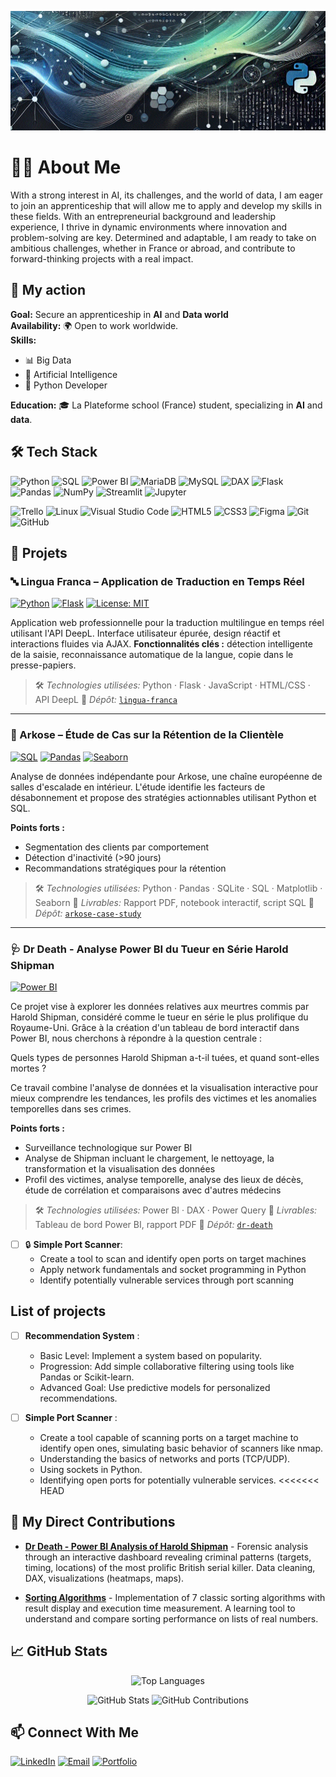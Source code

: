 <p align="center">
  <img src="./banner_github_profile4.gif" alt="Banner Image">
</p>

# 👨‍💻 About Me

With a strong interest in AI, its challenges, and the world of data, I am eager to join an apprenticeship that will allow me to apply and develop my skills in these fields. With an entrepreneurial background and leadership experience, I thrive in dynamic environments where innovation and problem-solving are key. Determined and adaptable, I am ready to take on ambitious challenges, whether in France or abroad, and contribute to forward-thinking projects with a real impact.

## 🎯 My action

**Goal:** Secure an apprenticeship in **AI** and **Data world**  
**Availability:** 🌍 Open to work worldwide.  
**Skills:**
- 📊 Big Data
- 🧠 Artificial Intelligence
- 🐍 Python Developer

**Education:** 🎓 La Plateforme school (France) student, specializing in **AI** and **data**.

## 🛠️ Tech Stack

![Python](https://img.shields.io/badge/Python-3776AB?logo=python&logoColor=fff&style=flat)
![SQL](https://img.shields.io/badge/SQL-CC2927?logo=sql&logoColor=fff&style=flat)
![Power BI](https://img.shields.io/badge/Power%20BI-F2C811?logo=powerbi&logoColor=000&style=flat)
![MariaDB](https://img.shields.io/badge/MariaDB-003545?logo=mariadb&logoColor=white&style=flat)
![MySQL](https://img.shields.io/badge/MySQL-4479A1?logo=mysql&logoColor=white&style=flat)
![DAX](https://img.shields.io/badge/DAX-F2C811?logo=powerbi&logoColor=black&style=flat)
![Flask](https://img.shields.io/badge/Flask-000000?logo=flask&logoColor=white&style=flat)
![Pandas](https://img.shields.io/badge/Pandas-150458?logo=pandas&logoColor=white&style=flat)
![NumPy](https://img.shields.io/badge/NumPy-013243?logo=numpy&logoColor=white&style=flat)
![Streamlit](https://img.shields.io/badge/Streamlit-FF4B4B?logo=streamlit&logoColor=white&style=flat)
![Jupyter](https://img.shields.io/badge/Jupyter-F37626?logo=jupyter&logoColor=white&style=flat)

![Trello](https://img.shields.io/badge/Trello-0079BF?logo=trello&logoColor=white&style=flat)
![Linux](https://img.shields.io/badge/Linux-FCC624?logo=linux&logoColor=black&style=flat)
![Visual Studio Code](https://img.shields.io/badge/VS%20Code-007ACC?logo=visual-studio-code&logoColor=white&style=flat)
![HTML5](https://img.shields.io/badge/HTML5-E34F26?logo=html5&logoColor=white&style=flat)
![CSS3](https://img.shields.io/badge/CSS3-1572B6?logo=css3&logoColor=white&style=flat)
![Figma](https://img.shields.io/badge/Figma-FF7262?logo=figma&logoColor=white&style=flat)
![Git](https://img.shields.io/badge/Git-F05032?logo=git&logoColor=white&style=flat)
![GitHub](https://img.shields.io/badge/GitHub-181717?logo=github&logoColor=white&style=flat)

## 🚀 Projets

### 🔤 Lingua Franca – Application de Traduction en Temps Réel
[![Python](https://img.shields.io/badge/Python-3.8%2B-blue)](https://www.python.org/)
[![Flask](https://img.shields.io/badge/Flask-2.0%2B-green)](https://flask.palletsprojects.com/)
[![License: MIT](https://img.shields.io/badge/License-MIT-yellow)](LICENSE)

Application web professionnelle pour la traduction multilingue en temps réel utilisant l'API DeepL. Interface utilisateur épurée, design réactif et interactions fluides via AJAX.
**Fonctionnalités clés :** détection intelligente de la saisie, reconnaissance automatique de la langue, copie dans le presse-papiers.

> 🛠 *Technologies utilisées:* Python · Flask · JavaScript · HTML/CSS · API DeepL
> 📁 *Dépôt:* [`lingua-franca`](https://github.com/Paul-Emmanuel-Buffe/lingua-franca)

---

### 🧗 Arkose – Étude de Cas sur la Rétention de la Clientèle
[![SQL](https://img.shields.io/badge/SQL-SQLite-informational)](https://sqlite.org/)
[![Pandas](https://img.shields.io/badge/Pandas-Analysis-success)](https://pandas.pydata.org/)
[![Seaborn](https://img.shields.io/badge/Seaborn-Visualization-blueviolet)](https://seaborn.pydata.org/)

Analyse de données indépendante pour Arkose, une chaîne européenne de salles d'escalade en intérieur. L'étude identifie les facteurs de désabonnement et propose des stratégies actionnables utilisant Python et SQL.

**Points forts :**
- Segmentation des clients par comportement
- Détection d'inactivité (>90 jours)
- Recommandations stratégiques pour la rétention

> 🛠 *Technologies utilisées:* Python · Pandas · SQLite · SQL · Matplotlib · Seaborn
> 📄 *Livrables:* Rapport PDF, notebook interactif, script SQL
> 📁 *Dépôt:* [`arkose-case-study`](#)

---

### 🩺 Dr Death - Analyse Power BI du Tueur en Série Harold Shipman
[![Power BI](https://img.shields.io/badge/Power_BI-Analysis-yellow)](https://powerbi.microsoft.com/)

Ce projet vise à explorer les données relatives aux meurtres commis par Harold Shipman, considéré comme le tueur en série le plus prolifique du Royaume-Uni. Grâce à la création d'un tableau de bord interactif dans Power BI, nous cherchons à répondre à la question centrale :

Quels types de personnes Harold Shipman a-t-il tuées, et quand sont-elles mortes ?

Ce travail combine l'analyse de données et la visualisation interactive pour mieux comprendre les tendances, les profils des victimes et les anomalies temporelles dans ses crimes.

**Points forts :**
- Surveillance technologique sur Power BI
- Analyse de Shipman incluant le chargement, le nettoyage, la transformation et la visualisation des données
- Profil des victimes, analyse temporelle, analyse des lieux de décès, étude de corrélation et comparaisons avec d'autres médecins

> 🛠 *Technologies utilisées:* Power BI · DAX · Power Query
> 📄 *Livrables:* Tableau de bord Power BI, rapport PDF
> 📁 *Dépôt:* [`dr-death`](https://github.com/Paul-Emmanuel-Buffe/dr-death)

- [ ] 🔒 **Simple Port Scanner**:
  - Create a tool to scan and identify open ports on target machines
  - Apply network fundamentals and socket programming in Python
  - Identify potentially vulnerable services through port scanning

## List of projects
- [ ] **Recommendation System** :
    
    - Basic Level: Implement a system based on popularity.
    - Progression: Add simple collaborative filtering using tools like Pandas or Scikit-learn.
    - Advanced Goal: Use predictive models for personalized recommendations.

- [ ] **Simple Port Scanner** : 
      
    - Create a tool capable of scanning ports on a target machine to identify open ones, 
      simulating basic behavior of scanners like nmap.
    - Understanding the basics of networks and ports (TCP/UDP).
    - Using sockets in Python.
    - Identifying open ports for potentially vulnerable services.
<<<<<<< HEAD
     

## 🚀 My Direct Contributions

- **[Dr Death - Power BI Analysis of Harold Shipman](https://github.com/khady-ndiaye/Dr_death)** - Forensic analysis through an interactive dashboard revealing criminal patterns (targets, timing, locations) of the most prolific British serial killer. Data cleaning, DAX, visualizations (heatmaps, maps). 

- **[Sorting Algorithms](https://github.com/ouda-sadek/sorting-algorithms)** - Implementation of 7 classic sorting algorithms with result display and execution time measurement. A learning tool to understand and compare sorting performance on lists of real numbers.


## 📈 GitHub Stats
<p align="center">
  <img src="https://github-readme-stats.vercel.app/api/top-langs/?username=Paul-Emmanuel-Buffe&layout=compact&theme=tokyonight" alt="Top Languages" style="display: inline;" />
</p>
<p align="center">
  <img src="https://github-readme-stats.vercel.app/api?username=Paul-Emmanuel-Buffe&show_icons=true&theme=tokyonight" alt="GitHub Stats" style="display: inline;" />
  <img src="https://github-readme-streak-stats.herokuapp.com/?user=Paul-Emmanuel-Buffe&theme=tokyonight" alt="GitHub Contributions" />
</p>

     
  ## 📫 Connect With Me

[![LinkedIn](https://img.shields.io/badge/LinkedIn-0A66C2?logo=linkedin&logoColor=white&style=for-the-badge)](https://www.linkedin.com/in/paul-emmanuel-buffe-757a2199/)
[![Email](https://img.shields.io/badge/Email-EA4335?logo=gmail&logoColor=white&style=for-the-badge)](mailto:paul-emmanuel.buffe@gmail.com)
[![Portfolio](https://img.shields.io/badge/Portfolio-000000?logo=notion&logoColor=white&style=for-the-badge)](https://paul-emmanuel-buffe.github.io/portfolio/)
     

